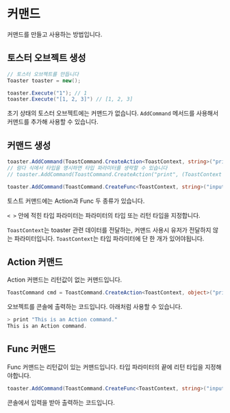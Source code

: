 # 커맨드

커맨드를 만들고 사용하는 방법입니다.

## 토스터 오브젝트 생성

```cs
// 토스터 오브젝트를 만듭니다
Toaster toaster = new();

toaster.Execute("1"); // 1
toaster.Execute("[1, 2, 3]") // [1, 2, 3]
```

초기 상태의 토스터 오브젝트에는 커맨드가 없습니다.
`AddCommand` 메서드를 사용해서 커맨드를 추가해 사용할 수 있습니다.

## 커맨드 생성

```cs
toaster.AddCommand(ToastCommand.CreateAction<ToastContext, string>("print", (ctx, x) => Console.WriteLine(x)));
// 람다 식에서 타입을 명시하면 타입 파라미터를 생략할 수 있습니다
// toaster.AddCommand(ToastCommand.CreateAction("print", (ToastContext ctx, string x) => Console.WriteLine(x)));

toaster.AddCommand(ToastCommand.CreateFunc<ToastContext, string>("input", (ctx) => Console.ReadLine()));
```

토스트 커맨드에는 Action과 Func 두 종류가 있습니다.

`< >` 안에 적힌 타입 파라미터는 파라미터의 타입 또는 리턴 타입을 지정합니다.

`ToastContext`는 toaster 관련 데이터를 전달하는, 커맨드 사용시 유저가 전달하지 않는 파라미터입니다. `ToastContext`는 타입 파라미터에 단 한 개가 있어야됩니다.

## Action 커맨드

Action 커맨드는 리턴값이 없는 커맨드입니다.

```cs
ToastCommand cmd = ToastCommand.CreateAction<ToastContext, object>("print", (ctx, x) => Console.WriteLine(x));
```
오브젝트를 콘솔에 출력하는 코드입니다. 아래처럼 사용할 수 있습니다.
```js
> print "This is an Action command."
This is an Action command.
```

## Func 커맨드

Func 커맨드는 리턴값이 있는 커맨드입니다.
타입 파라미터의 끝에 리턴 타입을 지정해야합니다.

```cs
toaster.AddCommand(ToastCommand.CreateFunc<ToastContext, string>("input", (ctx) => Console.ReadLine()));
```
콘솔에서 입력을 받아 출력하는 코드입니다.